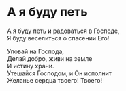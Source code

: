 # А я буду петь
А я буду петь и радоваться в Господе,  
Я буду веселиться о спасении Его!  
  
Уповай на Господа,  
Делай добро, живи на земле  
И истину храни.  
Утешайся Господом, и Он исполнит  
Желанье сердца твоего! Твоего!
